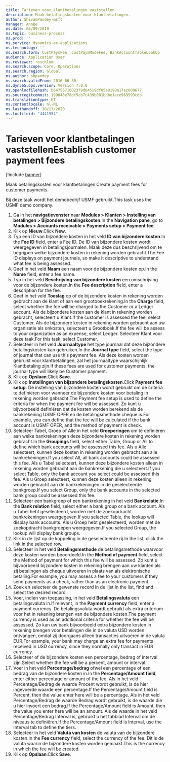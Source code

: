 ```yaml
---
title: Tarieven voor klantbetalingen vaststellen
description: Maak betalingskosten voor klantbetalingen.
author: ShivamPandey-msft
manager: AnnBe
ms.date: 08/09/2019
ms.topic: business-process
ms.prod: ''
ms.service: dynamics-ax-applications
ms.technology: ''
ms.search.form: CustPaymFee, CustPaymModeFee, BankAccountTableLookUp
audience: Application User
ms.reviewer: roschlom
ms.search.scope: Core, Operations
ms.search.region: Global
ms.author: shpandey
ms.search.validFrom: 2016-06-30
ms.dyn365.ops.version: Version 7.0.0
ms.openlocfilehash: b6475671002379d84519df05a0198a17ac000677
ms.sourcegitcommit: 199848e78df5cb7c439b001bdbe1ece963593cdb
ms.translationtype: HT
ms.contentlocale: nl-NL
ms.lasthandoff: 10/13/2020
ms.locfileid: "4441954"
---
```

# <a name="establish-customer-payment-fees"></a><span data-ttu-id="b8363-103">Tarieven voor klantbetalingen vaststellen</span><span class="sxs-lookup"><span data-stu-id="b8363-103">Establish customer payment fees</span></span>

[!include [banner](../../includes/banner.md)]

<span data-ttu-id="b8363-104">Maak betalingskosten voor klantbetalingen.</span><span class="sxs-lookup"><span data-stu-id="b8363-104">Create payment fees for customer payments.</span></span>

<span data-ttu-id="b8363-105">Bij deze taak wordt het demobedrijf USMF gebruikt.</span><span class="sxs-lookup"><span data-stu-id="b8363-105">This task uses the USMF demo company.</span></span>

1. <span data-ttu-id="b8363-106">Ga in het **navigatievenster** naar **Modules > Klanten > Instelling van betalingen > Bijzondere betalingskosten**.</span><span class="sxs-lookup"><span data-stu-id="b8363-106">In the **Navigation pane**, go to **Modules > Accounts receivable > Payments setup > Payment fee**.</span></span>
2. <span data-ttu-id="b8363-107">Klik op **Nieuw**.</span><span class="sxs-lookup"><span data-stu-id="b8363-107">Click **New**.</span></span>
3. <span data-ttu-id="b8363-108">Typ een ID van bijzondere kosten in het veld **ID van bijzondere kosten**.</span><span class="sxs-lookup"><span data-stu-id="b8363-108">In the **Fee ID** field, enter a Fee ID.</span></span> <span data-ttu-id="b8363-109">De ID van bijzondere kosten wordt weergegeven in betalingsjournalen. Maak deze dus beschrijvend om te begrijpen welke bijzondere kosten in rekening worden gebracht.</span><span class="sxs-lookup"><span data-stu-id="b8363-109">The Fee ID displays on payment journals, so make it descriptive to understand what fee is being assessed.</span></span>  
4. <span data-ttu-id="b8363-110">Geef in het veld **Naam** een naam voor de bijzondere kosten op.</span><span class="sxs-lookup"><span data-stu-id="b8363-110">In the **Name** field, enter a fee name.</span></span>
5. <span data-ttu-id="b8363-111">Typ in het veld **Beschrijving van bijzondere kosten** een omschrijving voor de bijzondere kosten.</span><span class="sxs-lookup"><span data-stu-id="b8363-111">In the **Fee description** field, enter a description for the fee.</span></span>
6. <span data-ttu-id="b8363-112">Geef in het veld **Toeslag** op of de bijzondere kosten in rekening worden gebracht aan de klant of aan een grootboekrekening.</span><span class="sxs-lookup"><span data-stu-id="b8363-112">In the **Charge** field, select whether the fee will be charged to the Customer or a Ledger account.</span></span> <span data-ttu-id="b8363-113">Als de bijzondere kosten aan de klant in rekening worden gebracht, selecteert u Klant.</span><span class="sxs-lookup"><span data-stu-id="b8363-113">If the customer is assessed the fee, select Customer.</span></span> <span data-ttu-id="b8363-114">Als de bijzondere kosten in rekening worden gebracht aan uw organisatie als onkosten, selecteert u Grootboek.</span><span class="sxs-lookup"><span data-stu-id="b8363-114">If the fee will be assess to your organization as an expense, select Ledger.</span></span> <span data-ttu-id="b8363-115">Selecteer Klant voor deze taak.</span><span class="sxs-lookup"><span data-stu-id="b8363-115">For this task, select Customer.</span></span>  
7. <span data-ttu-id="b8363-116">Selecteer in het veld **Journaaltype** het type journaal dat deze bijzondere betalingskosten kan gebruiken.</span><span class="sxs-lookup"><span data-stu-id="b8363-116">In the **Journal type** field, select the type of journal that can use this payment fee.</span></span> <span data-ttu-id="b8363-117">Als deze kosten worden gebruikt voor klantbetalingen, zal het journaaltype waarschijnlijk Klantbetaling zijn.</span><span class="sxs-lookup"><span data-stu-id="b8363-117">If these fees are used for customer payments, the journal type will likely be Customer payment.</span></span>  
8. <span data-ttu-id="b8363-118">Klik op **Opslaan**.</span><span class="sxs-lookup"><span data-stu-id="b8363-118">Click **Save**.</span></span>
9. <span data-ttu-id="b8363-119">Klik op **Instellingen van bijzondere betalingskosten**.</span><span class="sxs-lookup"><span data-stu-id="b8363-119">Click **Payment fee setup**.</span></span> <span data-ttu-id="b8363-120">De instelling van bijzondere kosten wordt gebruikt om de criteria te definiëren voor wanneer de bijzondere kosten voor betaling in rekening worden gebracht.</span><span class="sxs-lookup"><span data-stu-id="b8363-120">The Payment fee setup is used to define the criteria for when the payment fee will be assessed.</span></span>  <span data-ttu-id="b8363-121">Zo kunt u bijvoorbeeld definiëren dat de kosten worden berekend als de bankrekening USMF OPER en de betalingsmethode cheque is.</span><span class="sxs-lookup"><span data-stu-id="b8363-121">For example, you can define that the fee will be calculated if the bank account is USMF OPER, and the method of payment is check.</span></span>  
10. <span data-ttu-id="b8363-122">Selecteer Tabel, Groep of Alle in het veld **Groeperingen** om te definiëren aan welke bankrekeningen deze bijzondere kosten in rekening worden gebracht.</span><span class="sxs-lookup"><span data-stu-id="b8363-122">In the **Groupings** field, select either Table, Group or All to define which bank accounts will be assessed this fee.</span></span> <span data-ttu-id="b8363-123">Als u Alle selecteert, kunnen deze kosten in rekening worden gebracht aan alle bankrekeningen.</span><span class="sxs-lookup"><span data-stu-id="b8363-123">If you select All, all bank accounts could be assessed this fee.</span></span>  <span data-ttu-id="b8363-124">Als u Tabel selecteert, kunnen deze bijzondere kosten alleen in rekening worden gebracht aan de bankrekening die u selecteert.</span><span class="sxs-lookup"><span data-stu-id="b8363-124">If you select Table, only the bank account you select could be assessed this fee.</span></span> <span data-ttu-id="b8363-125">Als u Groep selecteert, kunnen deze kosten alleen in rekening worden gebracht aan de bankrekeningen in de geselecteerde bankgroep.</span><span class="sxs-lookup"><span data-stu-id="b8363-125">If you select Group, only the bank accounts in the selected bank group could be assessed this fee.</span></span>  
11. <span data-ttu-id="b8363-126">Selecteer een bankgroep of een bankrekening in het veld **Bankrelatie**.</span><span class="sxs-lookup"><span data-stu-id="b8363-126">In the **Bank relation** field, select either a bank group or a bank account.</span></span> <span data-ttu-id="b8363-127">Als u Tabel hebt geselecteerd, worden met de zoekopdracht bankrekeningen weergegeven.</span><span class="sxs-lookup"><span data-stu-id="b8363-127">If you selected Table, the lookup will display bank accounts.</span></span> <span data-ttu-id="b8363-128">Als u Groep hebt geselecteerd, worden met de zoekopdracht bankgroepen weergegeven.</span><span class="sxs-lookup"><span data-stu-id="b8363-128">If you selected Group, the lookup will display bank groups.</span></span>  
12. <span data-ttu-id="b8363-129">Klik in de lijst op de koppeling in de geselecteerde rij.</span><span class="sxs-lookup"><span data-stu-id="b8363-129">In the list, click the link in the selected row.</span></span>
13. <span data-ttu-id="b8363-130">Selecteer in het veld **Betalingsmethode** de betalingsmethode waarvoor deze kosten worden beoordeeld.</span><span class="sxs-lookup"><span data-stu-id="b8363-130">In the **Method of payment** field, select the Method of payment for which this fee will be assessed.</span></span> <span data-ttu-id="b8363-131">Zo kunt u bijvoorbeeld bijzondere kosten in rekening brengen aan uw klanten als zij betalingen als cheque uitvoeren in plaats van als elektronische betaling.</span><span class="sxs-lookup"><span data-stu-id="b8363-131">For example, you may assess a fee to your customers if they send payments as a check, rather than as an electronic payment.</span></span>  
14. <span data-ttu-id="b8363-132">Zoek en selecteer de gewenste record in de lijst.</span><span class="sxs-lookup"><span data-stu-id="b8363-132">In the list, find and select the desired record.</span></span>
15. <span data-ttu-id="b8363-133">Voer, indien van toepassing, in het veld **Betalingsvaluta** een betalingsvaluta in.</span><span class="sxs-lookup"><span data-stu-id="b8363-133">If relevant, in the **Payment currency** field, enter a payment currency.</span></span> <span data-ttu-id="b8363-134">De betalingsvaluta wordt gebruikt als extra criterium voor het in rekening brengen van de bijzondere kosten.</span><span class="sxs-lookup"><span data-stu-id="b8363-134">The payment currency is used as an additional criteria for whether the fee will be assessed.</span></span>  <span data-ttu-id="b8363-135">Zo kan uw bank bijvoorbeeld extra bijzondere kosten in rekening brengen voor betalingen die in de valuta USD worden ontvangen, omdat zij doorgaans alleen transacties uitvoeren in de valuta EUR.</span><span class="sxs-lookup"><span data-stu-id="b8363-135">For example, your bank may charge an extra fee for payments received in USD currency, since they normally only transact in EUR currency.</span></span>  
16. <span data-ttu-id="b8363-136">Selecteer of de bijzondere kosten een percentage, bedrag of interval zijn.</span><span class="sxs-lookup"><span data-stu-id="b8363-136">Select whether the fee will be a percent, amount or interval.</span></span>
17. <span data-ttu-id="b8363-137">Voer in het veld **Percentage/bedrag** ofwel een percentage of een bedrag van de bijzondere kosten in.</span><span class="sxs-lookup"><span data-stu-id="b8363-137">In the **Percentage/Amount field**, enter either percentage or amount of the fee.</span></span> <span data-ttu-id="b8363-138">Als in het veld Percentage/Bedrag de waarde Procent wordt gebruikt, is de hier ingevoerde waarde een percentage.</span><span class="sxs-lookup"><span data-stu-id="b8363-138">If the Percentage/Amount field is Percent, then the value enter here will be a percentage.</span></span> <span data-ttu-id="b8363-139">Als in het veld Percentage/Bedrag de waarde Bedrag wordt gebruikt, is de waarde die u hier invoert een bedrag.</span><span class="sxs-lookup"><span data-stu-id="b8363-139">If the Percentage/Amount field is Amount, then the value you enter here will be an amount.</span></span> <span data-ttu-id="b8363-140">Als de waarde in het veld Percentage/Bedrag Interval is, gebruikt u het tabblad Interval om de niveaus te definiëren.</span><span class="sxs-lookup"><span data-stu-id="b8363-140">If the Percentage/Amount field is Interval, use the Interval tab to define the tiers.</span></span>  
18. <span data-ttu-id="b8363-141">Selecteer in het veld **Valuta van kosten** de valuta van de bijzondere kosten.</span><span class="sxs-lookup"><span data-stu-id="b8363-141">In the **Fee currency** field, select the currency of the fee.</span></span> <span data-ttu-id="b8363-142">Dit is de valuta waarin de bijzondere kosten worden gemaakt.</span><span class="sxs-lookup"><span data-stu-id="b8363-142">This is the currency in which the fee will be created.</span></span>  
19. <span data-ttu-id="b8363-143">Klik op **Opslaan**.</span><span class="sxs-lookup"><span data-stu-id="b8363-143">Click **Save**.</span></span>

